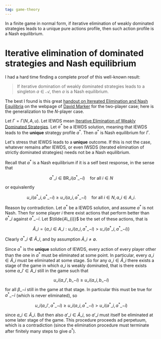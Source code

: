 ```yaml
---
tag: game-theory
---
```


In a finite game in normal form, if iterative elimination of weakly dominated strategies leads to a unique pure actions profile, then such action profile is a Nash equilibrium. 

# Iterative elimination of dominated strategies and Nash equilibrium

I had a hard time finding a complete proof of this well-known result: 

> If iterative domination of weakly dominated strategies leads to a singleton $a \in \mathcal{A}$, then $a$ is a Nash equilibrium.

The best I found is this great [handout on Itereated Elimination and Nash Equilibria](https://homepages.math.uic.edu/~marker/stat473-S16/IESDS.pdf) on the webpage of [David Marker](https://homepages.math.uic.edu/~marker/stat473-S16/) for the two-player case; here is the generalization to the $N$-player case.

Let $\Gamma = \Gamma(N, A, u)$. Let IEWDS mean [Iterative Elimination of Weakly Dominated Strategies](https://www.youtube.com/watch?v=E9IBWofIglc). Let $a^{\ast}$ be a IEWDS solution, meaning that IEWDS leads to the **unique** strategy profile $a^{\ast}$. Then $a^{\ast}$ is Nash equilibrium for $\Gamma$.

Let's stress that IEWDS leads to a **unique** outcome. If this is not the case, whatever remains after IEWDS, or even IWSDS (iterated elimination of strictly dominated strategies) needs not be a Nash equilibrium.

Recall that $a^{\ast}$ is a Nash equilibrium if it is a self best response, in the sense that

$$
a^{\ast}\_{i} \in \text{BR}\_{i}(a^{\ast}\_{-i}) \quad \text{for all } i \in N
$$

or equivalently

$$
u\_{i}(a^{\ast}\_{i}, a^{\ast}\_{-i}) \geq u\_{i}(a\_{i}, a^{\ast}\_{-i})  \quad \text{for all } i \in N, a\_{i} \in A\_{i}.
$$

Reason by contradiction. Let $a^{\ast}$ be a IEWDS solution, and assume $a^{\ast}$ is not Nash. Then for some player $i$ there exist actions that perform better than $a^{\ast}\_{i}$ against $a^{\ast}\_{-i}$. Let $\tilde{A\_{i}}$ be the set of these actions, that is

$$
\tilde{A}\_{i} =
\{ a\_{i} \in A\_{i}: u\_{i}(a\_{i}, a^{\ast}\_{-i}) > u\_{i}(a^{\ast}\_{i}, a^{\ast}\_{-i}) \}
$$

Clearly $a^{\ast}\_{i} \notin \tilde{A}\_{i}$, and by assumption $\tilde{A}\_{i} \neq \emptyset$.

Since $a^{\ast}$ is the **unique** solution of IEWDS, every action of every player other than the one in $a^{\ast}$ must be eliminated at some point. In particular, every $a\_{i} \in \tilde{A}\_{i}$ must be eliminated at some stage. So for any $a\_{i} \in \tilde{A}\_{i}$ there exists a stage of the game in which $a\_{i}$ is weakly dominated, that is there exists some $a\_{i}' \in A\_{i}$ still in the game such that

$$
u\_{i}(a\_{i}', b\_{-i}) \geq u\_{i}(a\_{i}, b\_{-i})
$$

for all $\beta\_{-i}$ still in the game at that stage. In particular this must be true for $a^{\ast}\_{-i}$ (which is never eliminated), so

$$
u\_{i}(a\_{i}', a^{\ast}\_{-i}) \geq u\_{i}(a\_{i}, a^{\ast}\_{-i}) > u\_{i}(a^{\ast}\_{i}, a^{\ast}\_{-i})
$$

since $a\_{i} \in \tilde{A}\_{i}$. But then also $a'\_{i} \in \tilde{A}\_{i}$, so $a'\_{i}$ must itself be eliminated at some later stage of the game. This procedure proceeds ad perpetuum, which is a contradiction (since the elimination procedure must terminate after finitely many steps to give $a^{\ast}$).
